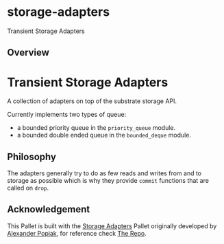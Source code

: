 # storage-adapters
Transient Storage Adapters

## Overview
# Transient Storage Adapters

A collection of adapters on top of the substrate storage API.

Currently implements two types of queue:
+ a bounded priority queue in the `priority_queue` module.
+ a bounded double ended queue in the `bounded_deque` module.

## Philosophy
The adapters generally try to do as few reads and writes from and to storage
as possible which is why they provide `commit` functions that are called on
`drop`.

## Acknowledgement

This Pallet is built with the [Storage Adapters](https://github.com/apopiak/stablecoin) Pallet originally developed by [Alexander Popiak](https://github.com/apopiak), for reference check [The Repo](https://github.com/apopiak/stablecoin/blob/master/storage-adapters/).